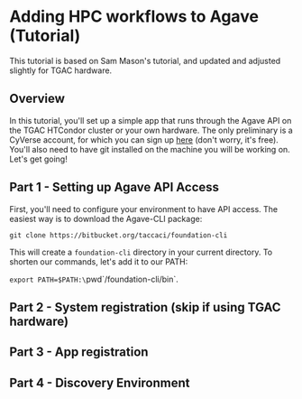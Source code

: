 # Adding HPC workflows to Agave (Tutorial)

This tutorial is based on Sam Mason's tutorial, and updated and adjusted 
slightly for TGAC hardware.

## Overview
In this tutorial, you'll set up a simple app that runs through the Agave API 
on the TGAC HTCondor cluster or your own hardware. The only preliminary is 
a CyVerse account, for which you can sign up 
[here](http://user.iplantcollaborative.org/) (don't worry, it's free). You'll
also need to have git installed on the machine you will be working on. Let's 
get going!
## Part 1 - Setting up Agave API Access
First, you'll need to configure your environment to have API access. The easiest
way is to download the Agave-CLI package: 

`git clone https://bitbucket.org/taccaci/foundation-cli`

This will create a 
`foundation-cli` directory in your current directory. To shorten our commands,
let's add it to our PATH: 

`export PATH=$PATH:\`pwd\`/foundation-cli/bin`. 


## Part 2 - System registration (skip if using TGAC hardware)
## Part 3 - App registration
## Part 4 - Discovery Environment
